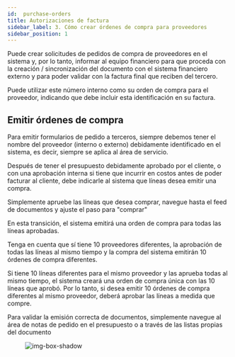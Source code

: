 ```yaml
---
id:  purchase-orders
title: Autorizaciones de factura
sidebar_label: 3. Cómo crear órdenes de compra para proveedores
sidebar_position: 1
---
```


Puede crear solicitudes de pedidos de compra de proveedores en el sistema y, por lo tanto, informar al equipo financiero para que proceda con la creación / sincronización del documento con el sistema financiero externo y para poder validar con la factura final que reciben del tercero.

Puede utilizar este número interno como su orden de compra para el proveedor, indicando que debe incluir esta identificación en su factura.


## Emitir órdenes de compra

Para emitir formularios de pedido a terceros, siempre debemos tener el nombre del proveedor (interno o externo) debidamente identificado en el sistema, es decir, siempre se aplica al área de servicio.

Después de tener el presupuesto debidamente aprobado por el cliente, o con una aprobación interna si tiene que incurrir en costos antes de poder facturar al cliente, debe indicarle al sistema que líneas desea emitir una compra.

Simplemente apruebe las líneas que desea comprar, navegue hasta el feed de documentos y ajuste el paso para "comprar"

En esta transición, el sistema emitirá una orden de compra para todas las líneas aprobadas.

Tenga en cuenta que sí tiene 10 proveedores diferentes, la aprobación de todas las líneas al mismo tiempo y la compra del sistema emitirán 10 órdenes de compra diferentes.

Si tiene 10 líneas diferentes para el mismo proveedor y las aprueba todas al mismo tiempo, el sistema creará una orden de compra única con las 10 líneas que aprobó. Por lo tanto, si desea emitir 10 órdenes de compra diferentes al mismo proveedor, deberá aprobar las líneas a medida que compre.

Para validar la emisión correcta de documentos, simplemente navegue al área de notas de pedido en el presupuesto o a través de las listas propias del documento


<figure>

![img-box-shadow](/img/university/bills/bills-lesson1-5.png)
<figcaption></figcaption>
</figure>
